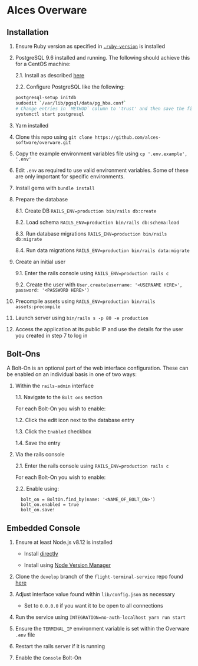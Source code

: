 
# Alces Overware

## Installation 

1. Ensure Ruby version as specified in [`.ruby-version`](./.ruby-version) is
   installed

2. PostgreSQL 9.6 installed and running. The following should achieve this for
   a CentOS machine:

   2.1. Install as described [here](https://wiki.postgresql.org/wiki/YUM_Installation)

   2.2. Configure PostgreSQL like the following:

   ```bash
   postgresql-setup initdb
   sudoedit `/var/lib/pgsql/data/pg_hba.conf`
   # Change entries in `METHOD` column to 'trust' and then save the file
   systemctl start postgresql
   ```

3. Yarn installed

4. Clone this repo using `git clone https://github.com/alces-software/overware.git`

5. Copy the example environment variables file using `cp '.env.example', '.env'`

6. Edit `.env` as required to use valid environment variables. Some of these 
   are only important for specific environments.

7. Install gems with `bundle install`

8. Prepare the database

   8.1. Create DB `RAILS_ENV=production bin/rails db:create`

   8.2. Load schema `RAILS_ENV=production bin/rails db:schema:load`

   8.3. Run database migrations `RAILS_ENV=production bin/rails db:migrate`

   8.4. Run data migrations `RAILS_ENV=production bin/rails data:migrate`

9. Create an initial user

   9.1. Enter the rails console using `RAILS_ENV=production rails c`

   9.2. Create the user with `User.create(username: '<USERNAME HERE>', password: '<PASSWORD HERE>')`


10. Precompile assets using `RAILS_ENV=production bin/rails assets:precompile`

11. Launch server using `bin/rails s -p 80 -e production`

12. Access the application at its public IP and use the details for the user
    you created in step 7 to log in

## Bolt-Ons

A Bolt-On is an optional part of the web interface configuration. These can be enabled on an individual basis in one of two ways:

1. Within the `rails-admin` interface

   1.1. Navigate to the `Bolt ons` section

   For each Bolt-On you wish to enable:

   1.2. Click the edit icon next to the database entry

   1.3. Click the `Enabled` checkbox

   1.4. Save the entry

2. Via the rails console

   2.1. Enter the rails console using `RAILS_ENV=production rails c`

   For each Bolt-On you wish to enable:

   2.2. Enable using:

    ```
      bolt_on = BoltOn.find_by(name: '<NAME_OF_BOLT_ON>')
      bolt_on.enabled = true
      bolt_on.save!
    ```

## Embedded Console 

1. Ensure at least Node.js v8.12 is installed

   * Install [directly](https://nodejs.org/en/download/)

   * Install using [Node Version Manager](https://github.com/creationix/nvm#installation-and-update)

2. Clone the `develop` branch of the `flight-terminal-service` repo found [here](https://github.com/alces-software/flight-terminal-service/tree/develop)

3. Adjust interface value found within `lib/config.json` as necessary

   * Set to `0.0.0.0` if you want it to be open to all connections

4. Run the service using `INTEGRATION=no-auth-localhost yarn run start`

5. Ensure the `TERMINAL_IP` environment variable is set within the Overware `.env` file

6. Restart the rails server if it is running

7. Enable the `Console` Bolt-On
